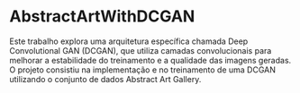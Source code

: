 # AbstractArtWithDCGAN
Este trabalho explora uma arquitetura específica chamada Deep Convolutional GAN (DCGAN), que utiliza camadas convolucionais para melhorar a estabilidade do treinamento e a qualidade das imagens geradas. O projeto consistiu na implementação e no treinamento de uma DCGAN utilizando o conjunto de dados Abstract Art Gallery.
